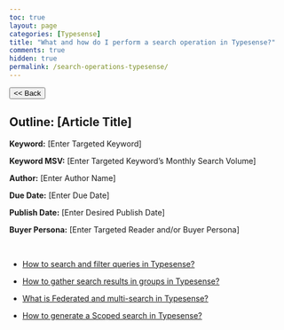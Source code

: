 ```yaml
---
toc: true
layout: page
categories: [Typesense]
title: "What and how do I perform a search operation in Typesense?"
comments: true
hidden: true
permalink: /search-operations-typesense/
---
```


<button class="back-button" onclick="window.history.back()"><< Back</button>

## Outline: [Article Title]

**Keyword:** [Enter Targeted Keyword]

**Keyword MSV:** [Enter Targeted Keyword’s Monthly Search Volume]

**Author:** [Enter Author Name]

**Due Date:** [Enter Due Date]

**Publish Date:** [Enter Desired Publish Date]

**Buyer Persona:** [Enter Targeted Reader and/or Buyer Persona]

<br>

<ul>
<li><p><a href="https://aviyeldevrel.github.io/Aviyel-Blogs-Review/how-to-search-filter-queries-typesense/">How to search and filter queries in Typesense?</a><p>
<li><p><a href="https://aviyeldevrel.github.io/Aviyel-Blogs-Review/how-to-gather-search-groups-typesense/">How to gather search results in groups in Typesense?</a><p>
<li><p><a href="https://aviyeldevrel.github.io/Aviyel-Blogs-Review/what-is-federated-multisearch-typesense/">What is Federated and multi-search in Typesense?</a><p>
<li><p><a href="https://aviyeldevrel.github.io/Aviyel-Blogs-Review/how-to-generate-scope-search-typesense/">How to generate a Scoped search in Typesense?</a><p>
